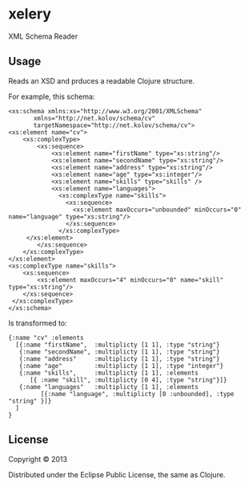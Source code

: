 # xelery

XML Schema Reader

## Usage

Reads an XSD and prduces a readable Clojure structure.

For example, this schema:

    <xs:schema xmlns:xs="http://www.w3.org/2001/XMLSchema"
           xmlns="http://net.kolov/schema/cv"
           targetNamespace="http://net.kolov/schema/cv">
    <xs:element name="cv">
        <xs:complexType>
            <xs:sequence>
                <xs:element name="firstName" type="xs:string"/>
                <xs:element name="secondName" type="xs:string"/>
                <xs:element name="address" type="xs:string"/>
                <xs:element name="age" type="xs:integer"/>
                <xs:element name="skills" type="skills" />
                <xs:element name="languages">
                  <xs:complexType name="skills">
                    <xs:sequence>
                      <xs:element maxOccurs="unbounded" minOccurs="0" name="language" type="xs:string"/>
                    </xs:sequence>
                  </xs:complexType>
  	     </xs:element>
            </xs:sequence>
        </xs:complexType>
    </xs:element>
    <xs:complexType name="skills">
        <xs:sequence>
            <xs:element maxOccurs="4" minOccurs="0" name="skill" type="xs:string"/>
        </xs:sequence>
     </xs:complexType>
    </xs:schema>

Is transformed to:

    {:name "cv" :elements 
      [{:name "firstName",  :multiplicty [1 1], :type "string"} 
       {:name "secondName", :multiplicty [1 1], :type "string"} 
       {:name "address"     :multiplicty [1 1], :type "string"} 
       {:name "age"         :multiplicty [1 1], :type "integer"} 
       {:name "skills",     :multiplicty [1 1], :elements 
          [{ :name "skill", :multiplicty [0 4], :type "string"}]} 
       {:name "languages"   :multiplicty [1 1], :elements 
             [{:name "language", :multiplicty [0 :unbounded], :type "string" }]}
      ] 
    }

## License

Copyright © 2013  

Distributed under the Eclipse Public License, the same as Clojure.
